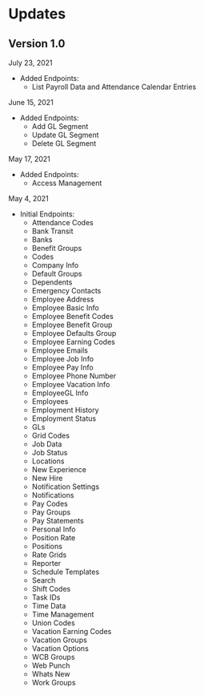 # Updates

## Version 1.0

July 23, 2021
- Added Endpoints: 
    - List Payroll Data and Attendance Calendar Entries

June 15, 2021 
- Added Endpoints: 
    - Add GL Segment
    - Update GL Segment
    - Delete GL Segment

May 17, 2021 
- Added Endpoints: 
    - Access Management

May 4, 2021
- Initial Endpoints:
  - Attendance Codes
  - Bank Transit
  - Banks
  - Benefit Groups
  - Codes
  - Company Info
  - Default Groups
  - Dependents
  - Emergency Contacts
  - Employee Address
  - Employee Basic Info
  - Employee Benefit Codes
  - Employee Benefit Group
  - Employee Defaults Group
  - Employee Earning Codes
  - Employee Emails
  - Employee Job Info
  - Employee Pay Info
  - Employee Phone Number
  - Employee Vacation Info
  - EmployeeGL Info
  - Employees
  - Employment History
  - Employment Status
  - GLs
  - Grid Codes
  - Job Data
  - Job Status
  - Locations
  - New Experience
  - New Hire
  - Notification Settings
  - Notifications
  - Pay Codes
  - Pay Groups
  - Pay Statements
  - Personal Info
  - Position Rate
  - Positions
  - Rate Grids
  - Reporter
  - Schedule Templates
  - Search
  - Shift Codes
  - Task IDs
  - Time Data
  - Time Management
  - Union Codes
  - Vacation Earning Codes
  - Vacation Groups
  - Vacation Options
  - WCB Groups
  - Web Punch
  - Whats New
  - Work Groups